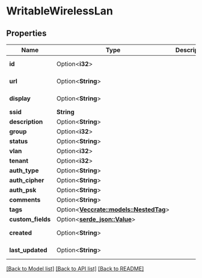 # WritableWirelessLan

## Properties

Name | Type | Description | Notes
------------ | ------------- | ------------- | -------------
**id** | Option<**i32**> |  | [optional][readonly]
**url** | Option<**String**> |  | [optional][readonly]
**display** | Option<**String**> |  | [optional][readonly]
**ssid** | **String** |  | 
**description** | Option<**String**> |  | [optional]
**group** | Option<**i32**> |  | [optional]
**status** | Option<**String**> |  | [optional]
**vlan** | Option<**i32**> |  | [optional]
**tenant** | Option<**i32**> |  | [optional]
**auth_type** | Option<**String**> |  | [optional]
**auth_cipher** | Option<**String**> |  | [optional]
**auth_psk** | Option<**String**> |  | [optional]
**comments** | Option<**String**> |  | [optional]
**tags** | Option<[**Vec<crate::models::NestedTag>**](NestedTag.md)> |  | [optional]
**custom_fields** | Option<[**serde_json::Value**](.md)> |  | [optional]
**created** | Option<**String**> |  | [optional][readonly]
**last_updated** | Option<**String**> |  | [optional][readonly]

[[Back to Model list]](../README.md#documentation-for-models) [[Back to API list]](../README.md#documentation-for-api-endpoints) [[Back to README]](../README.md)


